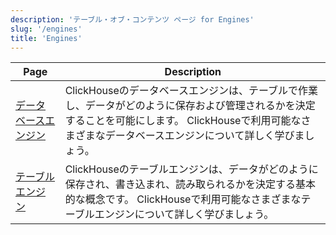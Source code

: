 ```yaml
---
description: 'テーブル・オブ・コンテンツ ページ for Engines'
slug: '/engines'
title: 'Engines'
---
```




| Page                                               | Description                                                                                                                                                                       |
|----------------------------------------------------|-----------------------------------------------------------------------------------------------------------------------------------------------------------------------------------|
| [データベースエンジン](../engines/database-engines/index.md) | ClickHouseのデータベースエンジンは、テーブルで作業し、データがどのように保存および管理されるかを決定することを可能にします。 ClickHouseで利用可能なさまざまなデータベースエンジンについて詳しく学びましょう。 |
| [テーブルエンジン](../engines/table-engines/index.md)       | ClickHouseのテーブルエンジンは、データがどのように保存され、書き込まれ、読み取られるかを決定する基本的な概念です。 ClickHouseで利用可能なさまざまなテーブルエンジンについて詳しく学びましょう。  |
